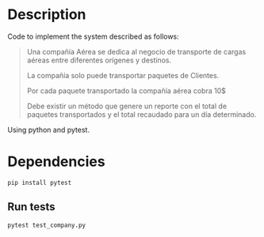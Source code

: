 # Description
Code to implement the system described as follows:


> Una compañía Aérea se dedica al negocio de transporte de cargas aéreas entre diferentes orígenes y destinos.
> 
> La compañía solo puede transportar paquetes de Clientes.
> 
> Por cada paquete transportado la compañía aérea cobra 10$
> 
> Debe existir un método que genere un reporte con el total de paquetes transportados y el total recaudado para un día determinado.


Using python and pytest.


# Dependencies
`pip install pytest`


## Run tests
`pytest test_company.py`

